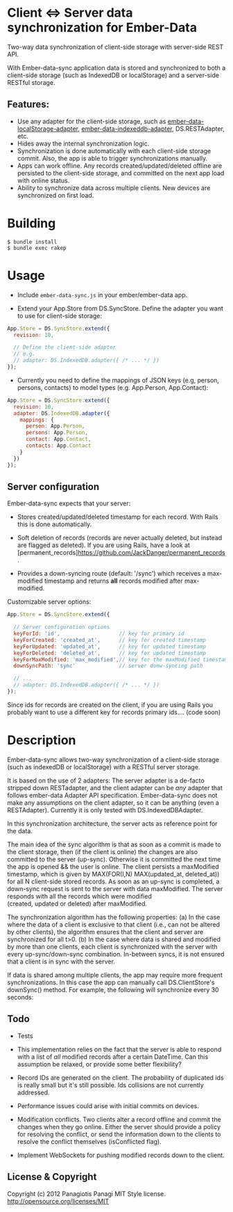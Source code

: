 Client <=> Server data synchronization for Ember-Data
=================================================

Two-way data synchronization of client-side storage with server-side REST API.

With Ember-data-sync application data is stored and synchronized to both a client-side storage (such as IndexedDB or localStorage) and a server-side RESTful storage. 

Features:
---------

* Use any adapter for the client-side storage, such as [ember-data-localStorage-adapter](https://github.com/rpflorence/ember-localstorage-adapter), [ember-data-indexeddb-adapter](https://github.com/panayi/ember-data-indexeddb-adapter), DS.RESTAdapter, etc.
* Hides away the internal synchronization logic.
* Synchronization is done automatically with each client-side storage commit. Also, the app is able to trigger synchronizations manually.
* Apps can work offline. Any records created/updated/deleted offline are persisted to the client-side storage, and committed on the next app load with online status.
* Ability to synchronize data across multiple clients. New devices are synchronized on first load.


Building
========

    $ bundle install
    $ bundle exec rakep


Usage
=====

* Include `ember-data-sync.js` in your ember/ember-data app.

* Extend your App.Store from DS.SyncStore. Define the adapter you want to use for client-side storage:

```js
App.Store = DS.SyncStore.extend({
  revision: 10,

  // Define the client-side adapter
  // e.g.
  // adapter: DS.IndexedDB.adapter({ /* ... */ })
});

```

* Currently you need to define the mappings of JSON keys (e.g, person, persons, contacts) to model types (e.g. App.Person, App.Contact):

```js
App.Store = DS.SyncStore.extend({
  revision: 10,
  adapter: DS.IndexedDB.adapter({
    mappings: {
      person: App.Person,
      persons: App.Person,
      contact: App.Contact,
      contacts: App.Contact
    }
  })
});

```

Server configuration
--------------------

Ember-data-sync expects that your server:

* Stores created/updated/deleted timestamp for each record. With Rails this is done automatically.

* Soft deletion of records (records are never actually deleted, but instead are flagged as deleted). If you are using Rails, have a look at [permanent_records]https://github.com/JackDanger/permanent_records.

* Provides a down-syncing route (default: '/sync') which receives a max-modified timestamp and returns **all** records modified after max-modified.

Customizable server options:

```js
App.Store = DS.SyncStore.extend({

  // Server configuration options
  keyForId: 'id',                   // key for primary id 
  keyForCreated: 'created_at',      // key for created timestamp 
  keyForUpdated: 'updated_at',      // key for updated timestamp
  keyForDeleted: 'deleted_at',      // key for updated timestamp
  keyForMaxModified: 'max_modified',// key for the maxModified timestamp sent to server  
  downSyncPath: 'sync'              // server donw-syncing path

  // ...
  // adapter: DS.IndexedDB.adapter({ /* ... */ })
});

```

Since ids for records are created on the client, if you are using Rails you probably want to use a different key for records primary ids.... (code soon)


Description
===========

Ember-data-sync allows two-way synchronization of a client-side storage (such as indexedDB or localStorage)
with a RESTful server storage. 

It is based on the use of 2 adapters: The server adapter is a de-facto stripped down RESTadapter, and the client adapter
can be *any* adapter that follows ember-data Adapter API specification. Ember-data-sync does not make any assumptions
on the client adapter, so it can be anything (even a RESTAdapter). Currently it is only tested with DS.IndexedDBAdapter.  

In this synchronization architecture, the server acts as reference point for the data.

The main idea of the sync algorithm is that as soon as a commit is made to the client storage, 
then (if the client is online) the changes are also committed to the server (up-sync). 
Otherwise it is committed the next time the app is opened && the user is online. 
The client persists a maxModified timestamp, which is given by MAX(FOR(I,N) MAX(updated_at, deleted_at)) 
for all N client-side stored records. As soon as an up-sync is completed, a down-sync request 
is sent to the server with data maxModified. The server responds with all the records which were modified  
(created, updated or deleted) after maxModified.

The synchronization algorithm has the following properties:
  (a) In the case where the data of a client is exclusive to that client (i.e., can not be altered by other clients), 
      the algorithm ensures that the client and server are synchronized for all t>0.
  (b) In the case where data is shared and modified by more than one clients, each client is synchronized with 
      the server with every up-sync/down-sync combination. In-between syncs, it is not ensured that a client is in sync with the server.

If data is shared among multiple clients, the app may require more frequent synchronizations. In this case 
the app can manually call DS.ClientStore's downSync() method. For example, the following will synchronize every 30 seconds:


Todo
----

- Tests

- This implementation relies on the fact that the server is able to respond with a list of *all* modified records after a certain DateTime. Can this assumption be relaxed, or provide some better flexibility?

- Record IDs are generated on the client. The probability of duplicated ids is really small but it's still
possible. Ids collisions are not currently addressed.

- Performance issues could arise with initial commits on devices. 
  
- Modification conflicts. Two clients alter a record offline and commit the changes when they go online. Either the server should provide a policy for resolving the conflict, or send the information down to the clients to resolve the conflict themselves (isConflicted flag).

- Implement WebSockets for pushing modified records down to the client.


License & Copyright
-------------------

Copyright (c) 2012 Panagiotis Panagi
MIT Style license. http://opensource.org/licenses/MIT